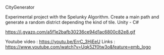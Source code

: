 CityGenerator

Experimental project with the Spelunky Algorithm. Create a main path and generate a random district depending the kind of tile.
Unity - C#

https://i.gyazo.com/a5f1e2bafb30236ce94d1ac6800c82e8.gif

Youtube video : https://youtu.be/ErrC_3HjEeU
Links : https://www.youtube.com/watch?v=Uqk5Zf0tw3o&feature=emb_logo
